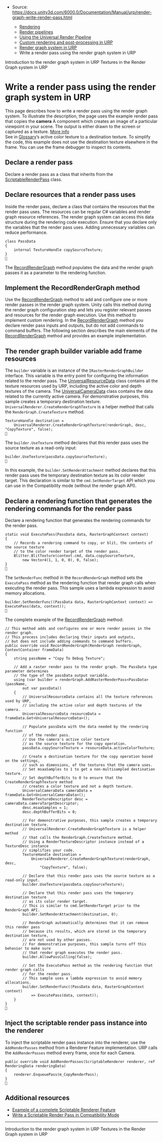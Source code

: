 * Source: https://docs.unity3d.com/6000.0/Documentation/Manual/urp/render-graph-write-render-pass.html

  * [Rendering](https://docs.unity3d.com/6000.0/Documentation/Manual/rendering-and-post-processing.html)
  * [Render pipelines](https://docs.unity3d.com/6000.0/Documentation/Manual/render-pipelines.html)
  * [Using the Universal Render Pipeline](https://docs.unity3d.com/6000.0/Documentation/Manual/universal-render-pipeline.html)
  * [Custom rendering and post-processing in URP](https://docs.unity3d.com/6000.0/Documentation/Manual/urp/customizing-urp.html)
  * [Render graph system in URP](https://docs.unity3d.com/6000.0/Documentation/Manual/urp/render-graph.html)
  * Write a render pass using the render graph system in URP


[](https://docs.unity3d.com/6000.0/Documentation/Manual/urp/render-graph-introduction.html)
Introduction to the render graph system in URP
[](https://docs.unity3d.com/6000.0/Documentation/Manual/urp/working-with-textures.html)
Textures in the Render Graph system in URP
# Write a render pass using the render graph system in URP
This page describes how to write a render pass using the render graph system.
To illustrate the description, the page uses the example render pass that copies the **camera** A component which creates an image of a particular viewpoint in your scene. The output is either drawn to the screen or captured as a texture. [More info](https://docs.unity3d.com/6000.0/Documentation/Manual/CamerasOverview.html)  
See in [Glossary](https://docs.unity3d.com/6000.0/Documentation/Manual/Glossary.html#Camera)’s active color texture to a destination texture. To simplify the code, this example does not use the destination texture elsewhere in the frame. You can use the frame debugger to inspect its contents.
## Declare a render pass
Declare a render pass as a class that inherits from the [ScriptableRenderPass](https://docs.unity3d.com/Packages/com.unity.render-pipelines.universal@latest/index.html?subfolder=/api/UnityEngine.Rendering.Universal.ScriptableRenderPass.html) class.
## Declare resources that a render pass uses
Inside the render pass, declare a class that contains the resources that the render pass uses.
The resources can be regular C# variables and render graph resource references. The render graph system can access this data structure during the rendering code execution. Ensure that you declare only the variables that the render pass uses. Adding unnecessary variables can reduce performance.
```
class PassData
{
    internal TextureHandle copySourceTexture;
}

```

The [RecordRenderGraph](https://docs.unity3d.com/Packages/com.unity.render-pipelines.universal@latest/index.html?subfolder=/api/UnityEngine.Rendering.Universal.RenderObjectsPass.html#UnityEngine_Rendering_Universal_RenderObjectsPass_RecordRenderGraph_) method populates the data and the render graph passes it as a parameter to the rendering function.
##  Implement the RecordRenderGraph method
Use the [RecordRenderGraph](https://docs.unity3d.com/Packages/com.unity.render-pipelines.universal@latest/index.html?subfolder=/api/UnityEngine.Rendering.Universal.RenderObjectsPass.html#UnityEngine_Rendering_Universal_RenderObjectsPass_RecordRenderGraph_) method to add and configure one or more render passes in the render graph system. 
Unity calls this method during the render graph configuration step and lets you register relevant passes and resources for the render graph execution. Use this method to implement custom rendering.
In the [RecordRenderGraph](https://docs.unity3d.com/Packages/com.unity.render-pipelines.universal@latest/index.html?subfolder=/api/UnityEngine.Rendering.Universal.RenderObjectsPass.html#UnityEngine_Rendering_Universal_RenderObjectsPass_RecordRenderGraph_) method you declare render pass inputs and outputs, but do not add commands to command buffers.
The following section describes the main elements of the [RecordRenderGraph](https://docs.unity3d.com/Packages/com.unity.render-pipelines.universal@latest/index.html?subfolder=/api/UnityEngine.Rendering.Universal.RenderObjectsPass.html#UnityEngine_Rendering_Universal_RenderObjectsPass_RecordRenderGraph_) method and provides an example implementation.
## The render graph builder variable add frame resources
The `builder` variable is an instance of the `IRasterRenderGraphBuilder` interface. This variable is the entry point for configuring the information related to the render pass.
The [UniversalResourceData](https://docs.unity3d.com/Packages/com.unity.render-pipelines.universal@latest/index.html?subfolder=/api/UnityEngine.Rendering.Universal.UniversalResourceData.html) class contains all the texture resources used by URP, including the active color and depth textures of the camera.
The [UniversalCameraData](https://docs.unity3d.com/Packages/com.unity.render-pipelines.universal@latest/index.html?subfolder=/api/UnityEngine.Rendering.Universal.UniversalCameraData.html) class contains the data related to the currently active camera.
For demonstrative purposes, this sample creates a temporary destination texture. `UniversalRenderer.CreateRenderGraphTexture` is a helper method that calls the `RenderGraph.CreateTexture` method.
```
TextureHandle destination =
    UniversalRenderer.CreateRenderGraphTexture(renderGraph, desc, "CopyTexture", false);

```

The `builder.UseTexture` method declares that this render pass uses the source texture as a read-only input:
```
builder.UseTexture(passData.copySourceTexture);

```

In this example, the `builder.SetRenderAttachment` method declares that this render pass uses the temporary destination texture as its color render target. This declaration is similar to the `cmd.SetRenderTarget` API which you can use in the Compatibility mode (without the render graph API).
## Declare a rendering function that generates the rendering commands for the render pass
Declare a rendering function that generates the rendering commands for the render pass.
```
static void ExecutePass(PassData data, RasterGraphContext context)
{
    // Records a rendering command to copy, or blit, the contents of the source texture
    // to the color render target of the render pass.
    Blitter.BlitTexture(context.cmd, data.copySourceTexture,
        new Vector4(1, 1, 0, 0), 0, false);
}

```

The `SetRenderFunc` method in the `RecordRenderGraph` method sets the `ExecutePass` method as the rendering function that render graph calls when executing the render pass. This sample uses a lambda expression to avoid memory allocations.
```
builder.SetRenderFunc((PassData data, RasterGraphContext context) => ExecutePass(data, context));

```

The complete example of the [RecordRenderGraph](https://docs.unity3d.com/Packages/com.unity.render-pipelines.universal@latest/index.html?subfolder=/api/UnityEngine.Rendering.Universal.RenderObjectsPass.html#UnityEngine_Rendering_Universal_RenderObjectsPass_RecordRenderGraph_) method:
```
// This method adds and configures one or more render passes in the render graph.
// This process includes declaring their inputs and outputs,
// but does not include adding commands to command buffers.
public override void RecordRenderGraph(RenderGraph renderGraph, ContextContainer frameData)
{
    string passName = "Copy To Debug Texture";

    // Add a raster render pass to the render graph. The PassData type parameter determines
    // the type of the passData output variable.
    using (var builder = renderGraph.AddRasterRenderPass<PassData>(passName,
        out var passData))
    {
        // UniversalResourceData contains all the texture references used by URP,
        // including the active color and depth textures of the camera.
        UniversalResourceData resourceData = frameData.Get<UniversalResourceData>();

        // Populate passData with the data needed by the rendering function
        // of the render pass.
        // Use the camera's active color texture
        // as the source texture for the copy operation.
        passData.copySourceTexture = resourceData.activeColorTexture;

        // Create a destination texture for the copy operation based on the settings,
        // such as dimensions, of the textures that the camera uses.
        // Set msaaSamples to 1 to get a non-multisampled destination texture.
        // Set depthBufferBits to 0 to ensure that the CreateRenderGraphTexture method
        // creates a color texture and not a depth texture.
        UniversalCameraData cameraData = frameData.Get<UniversalCameraData>();
        RenderTextureDescriptor desc = cameraData.cameraTargetDescriptor;
        desc.msaaSamples = 1;
        desc.depthBufferBits = 0;

        // For demonstrative purposes, this sample creates a temporary destination texture.
        // UniversalRenderer.CreateRenderGraphTexture is a helper method
        // that calls the RenderGraph.CreateTexture method.
        // Using a RenderTextureDescriptor instance instead of a TextureDesc instance
        // simplifies your code.
        TextureHandle destination =
            UniversalRenderer.CreateRenderGraphTexture(renderGraph, desc,
                "CopyTexture", false);

        // Declare that this render pass uses the source texture as a read-only input.
        builder.UseTexture(passData.copySourceTexture);

        // Declare that this render pass uses the temporary destination texture
        // as its color render target.
        // This is similar to cmd.SetRenderTarget prior to the RenderGraph API.
        builder.SetRenderAttachment(destination, 0);

        // RenderGraph automatically determines that it can remove this render pass
        // because its results, which are stored in the temporary destination texture,
        // are not used by other passes.
        // For demonstrative purposes, this sample turns off this behavior to make sure
        // that render graph executes the render pass. 
        builder.AllowPassCulling(false);

        // Set the ExecutePass method as the rendering function that render graph calls
        // for the render pass. 
        // This sample uses a lambda expression to avoid memory allocations.
        builder.SetRenderFunc((PassData data, RasterGraphContext context)
            => ExecutePass(data, context));
    }
}

```

## Inject the scriptable render pass instance into the renderer
To inject the scriptable render pass instance into the renderer, use the `AddRenderPasses` method from a Renderer Feature implementation. URP calls the `AddRenderPasses` method every frame, once for each Camera.
```
public override void AddRenderPasses(ScriptableRenderer renderer, ref RenderingData renderingData)
{
    renderer.EnqueuePass(m_CopyRenderPass);
}

```

## Additional resources
  * [Example of a complete Scriptable Renderer Feature](https://docs.unity3d.com/6000.0/Documentation/Manual/urp/renderer-features/create-custom-renderer-feature.html)
  * [Write a Scriptable Render Pass in Compatibility Mode](https://docs.unity3d.com/6000.0/Documentation/Manual/urp/renderer-features/write-a-scriptable-render-pass.html)


* * *
[](https://docs.unity3d.com/6000.0/Documentation/Manual/urp/render-graph-introduction.html)
Introduction to the render graph system in URP
[](https://docs.unity3d.com/6000.0/Documentation/Manual/urp/working-with-textures.html)
Textures in the Render Graph system in URP

